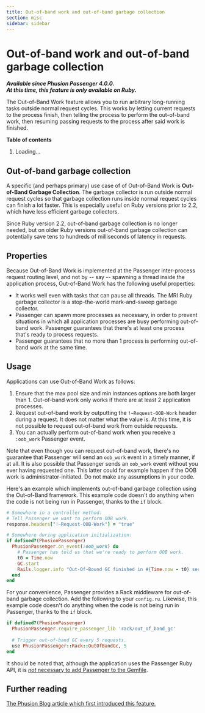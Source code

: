 ```yaml
---
title: Out-of-band work and out-of-band garbage collection
section: misc
sidebar: sidebar
---
```

# Out-of-band work and out-of-band garbage collection

**_Available since Phusion Passenger 4.0.0._**<br>
**_At this time, this feature is only available on Ruby._**

The Out-of-Band Work feature allows you to run arbitrary long-running tasks outside normal request cycles. This works by letting current requests to the process finish, then telling the process to perform the out-of-band work, then resuming passing requests to the process after said work is finished.

**Table of contents**

<ol class="toc-container"><li>Loading...</li></ol>

## Out-of-band garbage collection

A specific (and perhaps primary) use case of of Out-of-Band Work is **Out-of-Band Garbage Collection**. The garbage collector is run outside normal request cycles so that garbage collection runs inside normal request cycles can finish a lot faster. This is especially useful on Ruby versions prior to 2.2, which have less efficient garbage collectors.

Since Ruby version 2.2, out-of-band garbage collection is no longer needed, but on older Ruby versions out-of-band garbage collection can potentially save tens to hundreds of milliseconds of latency in requests.

## Properties

Because Out-of-Band Work is implemented at the Passenger inter-process request routing level, and not by -- say -- spawning a thread inside the application process, Out-of-Band Work has the following useful properties:

 * It works well even with tasks that can pause all threads. The MRI Ruby garbage collector is a stop-the-world mark-and-sweep garbage collector.
 * Passenger can spawn more processes as necessary, in order to prevent situations in which all application processes are busy performing out-of-band work. Passenger guarantees that there's at least one process that's ready to process requests.
 * Passenger guarantees that no more than 1 process is performing out-of-band work at the same time.

## Usage

Applications can use Out-of-Band Work as follows:

 1. Ensure that the max pool size and min instances options are both larger than 1. Out-of-band work only works if there are at least 2 application processes.
 2. Request out-of-band work by outputting the `!~Request-OOB-Work` header during a request. It does not matter what the value is. At this time, it is not possible to request out-of-band work from outside requests.
 3. You can actually perform out-of-band work when you receive a `:oob_work` Passenger event.

Note that even though you can request out-of-band work, there's no guarantee that Passenger will send an `oob_work` event in a timely manner, if at all. It is also possible that Passenger sends an `oob_work` event without you ever having requested one. This latter could for example happen if the OOB work is administrator-initiated. Do not make any assumptions in your code.

Here's an example which implements out-of-band garbage collection using the Out-of-Band framework. This example code doesn't do anything when the code is not being run in Passenger, thanks to the `if` block.

~~~ruby
# Somewhere in a controller method:
# Tell Passenger we want to perform OOB work.
response.headers["!~Request-OOB-Work"] = "true"

# Somewhere during application initialization:
if defined?(PhusionPassenger)
  PhusionPassenger.on_event(:oob_work) do
    # Passenger has told us that we're ready to perform OOB work.
    t0 = Time.now
    GC.start
    Rails.logger.info "Out-Of-Bound GC finished in #{Time.now - t0} sec"
  end
end
~~~

For your convenience, Passenger provides a Rack middleware for out-of-band garbage collection. Add the following to your `config.ru`. Likewise, this example code doesn't do anything when the code is not being run in Passenger, thanks to the `if` block.

~~~ruby
if defined?(PhusionPassenger)
  PhusionPassenger.require_passenger_lib 'rack/out_of_band_gc'
  
  # Trigger out-of-band GC every 5 requests.
  use PhusionPassenger::Rack::OutOfBandGc, 5
end
~~~

It should be noted that, although the application uses the Passenger Ruby API, it is [*not* necessary to add Passenger to the Gemfile](../indepth/bundler.html#does-passenger-itself-need-to-be-added-to-the-gemfile).

## Further reading

[The Phusion Blog article which first introduced this feature.](http://old.blog.phusion.nl/2013/01/22/phusion-passenger-4-technology-preview-out-of-band-work/)

